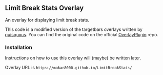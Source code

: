 ## Limit Break Stats Overlay

An overlay for displaying limit break stats.

This code is a modified version of the targetbars overlays written by [quisquous](https://github.com/quisquous). You can find the original code on the official [OverlayPlugin](https://github.com/ngld/OverlayPlugin) repo. 

### Installation

Instructions on how to use this overlay will (maybe) be written later.

Overlay URL is `https://makar8000.github.io/LimitBreakStats/`
